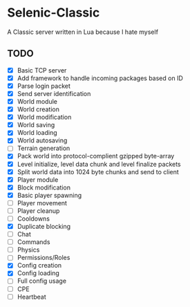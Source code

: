 # Selenic-Classic
A Classic server written in Lua because I hate myself

## TODO
- [x] Basic TCP server
- [x] Add framework to handle incoming packages based on ID
- [x] Parse login packet
- [x] Send server identification
- [x] World module
- [x] World creation
- [x] World modification
- [x] World saving
- [x] World loading
- [x] World autosaving
- [ ] Terrain generation
- [x] Pack world into protocol-complient gzipped byte-array
- [x] Level initialize, level data chunk and level finalize packets
- [x] Split world data into 1024 byte chunks and send to client
- [x] Player module
- [x] Block modification
- [x] Basic player spawning
- [ ] Player movement
- [ ] Player cleanup
- [ ] Cooldowns
- [x] Duplicate blocking
- [ ] Chat
- [ ] Commands
- [ ] Physics
- [ ] Permissions/Roles
- [x] Config creation
- [x] Config loading
- [ ] Full config usage
- [ ] CPE
- [ ] Heartbeat

